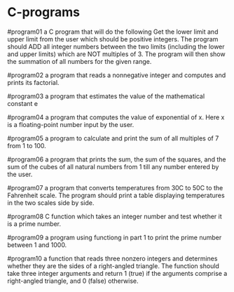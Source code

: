 # C-programs

#program01
a C program that will do the following 
Get the lower limit and upper limit from the user which should be positive integers.
The program should ADD all integer numbers between the two limits (including the lower and upper limits) which are NOT multiples of 3.
The program will then show the summation of all numbers for the given range.

#program02
a program that reads a nonnegative integer and computes and prints its factorial. 

#program03
a program that estimates the value of the mathematical constant e

#program04
a program that computes the value of exponential of x. Here x is a floating-point number input by the user.

#program05
a program to calculate and print the sum of all multiples of 7 from 1 to 100.

#program06
a program that prints the sum, the sum of the squares, and the sum of the cubes of all natural numbers from 1 till any number entered by the user.

#program07
a program that converts temperatures from 30C to 50C to the Fahrenheit scale. The program should print a table displaying temperatures in the two scales side by side.

#program08
C function which takes an integer number and test whether it is a prime number.

#program09
a program using functiong in part 1 to print the prime number between 1 and 1000.

#program10
a function that reads three nonzero integers and determines whether they are the sides of a right-angled triangle. The function should take three integer arguments and return 1 (true) if the arguments comprise a right-angled triangle, and 0 (false) otherwise.
